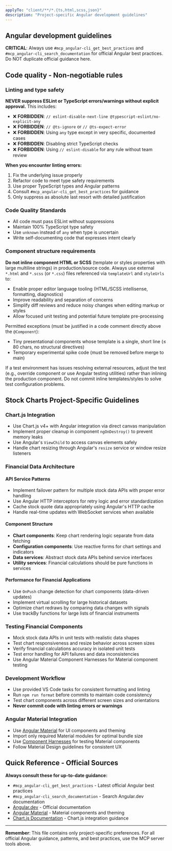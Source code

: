 ```yaml
---
applyTo: "client/**/*.{ts,html,scss,json}"
description: "Project-specific Angular development guidelines"
---
```


## Angular development guidelines

**CRITICAL**: Always use `#mcp_angular-cli_get_best_practices` and `#mcp_angular-cli_search_documentation` for official Angular best practices. Do NOT duplicate official guidance here.

## Code quality - Non-negotiable rules

### Linting and type safety

**NEVER suppress ESLint or TypeScript errors/warnings without explicit approval.** This includes:

- ❌ **FORBIDDEN**: `// eslint-disable-next-line @typescript-eslint/no-explicit-any`
- ❌ **FORBIDDEN**: `// @ts-ignore` or `// @ts-expect-error`
- ❌ **FORBIDDEN**: Using `any` type except in very specific, documented cases
- ❌ **FORBIDDEN**: Disabling strict TypeScript checks
- ❌ **FORBIDDEN**: Using `// eslint-disable` for any rule without team review

**When you encounter linting errors:**

1. Fix the underlying issue properly
2. Refactor code to meet type safety requirements
3. Use proper TypeScript types and Angular patterns
4. Consult `#mcp_angular-cli_get_best_practices` for guidance
5. Only suppress as absolute last resort with detailed justification

### Code Quality Standards

- All code must pass ESLint without suppressions
- Maintain 100% TypeScript type safety
- Use `unknown` instead of `any` when type is uncertain
- Write self-documenting code that expresses intent clearly

### Component structure requirements

**Do not inline component HTML or SCSS** (template or styles properties with large multiline strings) in production/source code. Always use external `*.html` and `*.scss` (or `*.css`) files referenced via `templateUrl` and `styleUrls` to:

- Enable proper editor language tooling (HTML/SCSS intellisense, formatting, diagnostics)
- Improve readability and separation of concerns
- Simplify diff reviews and reduce noisy changes when editing markup or styles
- Allow focused unit testing and potential future template pre-processing

Permitted exceptions (must be justified in a code comment directly above the `@Component`):

- Tiny presentational components whose template is a single, short line (≤ 80 chars, no structural directives)
- Temporary experimental spike code (must be removed before merge to main)

If a test environment has issues resolving external resources, adjust the test (e.g., override component or use Angular testing utilities) rather than inlining the production component. Do not commit inline templates/styles to solve test configuration problems.

## Stock Charts Project-Specific Guidelines

### Chart.js Integration

- Use Chart.js v4+ with Angular integration via direct canvas manipulation
- Implement proper cleanup in component `ngOnDestroy()` to prevent memory leaks
- Use Angular's `ViewChild` to access canvas elements safely
- Handle chart resizing through Angular's `resize` service or window resize listeners

### Financial Data Architecture

#### API Service Patterns

- Implement failover pattern for multiple stock data APIs with proper error handling
- Use Angular HTTP interceptors for retry logic and error standardization
- Cache stock quote data appropriately using Angular's HTTP cache
- Handle real-time updates with WebSocket services when available

#### Component Structure

- **Chart components**: Keep chart rendering logic separate from data fetching
- **Configuration components**: Use reactive forms for chart settings and indicators
- **Data services**: Abstract stock data APIs behind service interfaces
- **Utility services**: Financial calculations should be pure functions in services

#### Performance for Financial Applications

- Use `OnPush` change detection for chart components (data-driven updates)
- Implement virtual scrolling for large historical datasets
- Optimize chart redraws by comparing data changes with signals
- Use trackBy functions for large lists of financial instruments

### Testing Financial Components

- Mock stock data APIs in unit tests with realistic data shapes
- Test chart responsiveness and resize behavior across screen sizes
- Verify financial calculations accuracy in isolated unit tests
- Test error handling for API failures and data inconsistencies
- Use Angular Material Component Harnesses for Material component testing

### Development Workflow

- Use provided VS Code tasks for consistent formatting and linting
- Run `npm run format` before commits to maintain code consistency
- Test chart components across different screen sizes and orientations
- **Never commit code with linting errors or warnings**

### Angular Material Integration

- Use [Angular Material](https://material.angular.dev/guide/) for UI components and theming
- Import only required Material modules for optimal bundle size
- Use [Component Harnesses](https://material.angular.dev/guide/using-component-harnesses) for testing Material components
- Follow Material Design guidelines for consistent UX

## Quick Reference - Official Sources

**Always consult these for up-to-date guidance:**

- `#mcp_angular-cli_get_best_practices` - Latest official Angular best practices
- `#mcp_angular-cli_search_documentation` - Search Angular.dev documentation
- [Angular.dev](https://angular.dev/) - Official documentation
- [Angular Material](https://material.angular.dev/) - Material components and theming
- [Chart.js Documentation](https://www.chartjs.org/docs) - Chart.js integration guidance

---

**Remember**: This file contains only project-specific preferences. For all official Angular guidance, patterns, and best practices, use the MCP server tools above.

